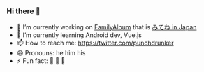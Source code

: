 ### Hi there 👋


- 🔭 I’m currently working on [FamilyAlbum](https://family-album.com/) that is [みてね in Japan](https://mitene.us/) 
- 🌱 I’m currently learning Android dev, Vue.js
- 📫 How to reach me: https://twitter.com/punchdrunker
- 😄 Pronouns: he him his
- ⚡ Fun fact: 🍺 🥃 🍶

<!--
**punchdrunker/punchdrunker** is a ✨ _special_ ✨ repository because its `README.md` (this file) appears on your GitHub profile.

Here are some ideas to get you started:

- 🔭 I’m currently working on ...
- 🌱 I’m currently learning ...
- 👯 I’m looking to collaborate on ...
- 🤔 I’m looking for help with ...
- 💬 Ask me about ...
- 📫 How to reach me: ...
- 😄 Pronouns: ...
- ⚡ Fun fact: ...
-->
